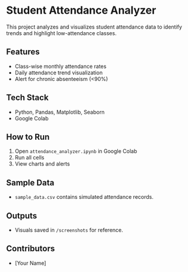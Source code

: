 # Student Attendance Analyzer

This project analyzes and visualizes student attendance data to identify trends and highlight low-attendance classes.

## Features
- Class-wise monthly attendance rates
- Daily attendance trend visualization
- Alert for chronic absenteeism (<90%)

## Tech Stack
- Python, Pandas, Matplotlib, Seaborn
- Google Colab

## How to Run
1. Open `attendance_analyzer.ipynb` in Google Colab
2. Run all cells
3. View charts and alerts

## Sample Data
- `sample_data.csv` contains simulated attendance records.

## Outputs
- Visuals saved in `/screenshots` for reference.

## Contributors
- [Your Name]
